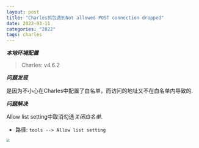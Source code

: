 ```yaml
---
layout: post
title: "Charles抓包遇到Not allowed POST connection dropped"
date: 2022-03-11
categories: "2022"
tags: charles
---
```


***本地环境配置***

> Charles: v4.6.2

***问题发现***

是因为不小心在Charles中配置了白名单，而访问的地址又不在白名单内导致的.

***问题解决***

Allow list setting中取消勾选*关闭白名单*.

- 路径: ``tools --> Allow list setting``
<img src="{{site.url}}/img/image-20230109152319520.png" style="zoom:50%;" align="left">